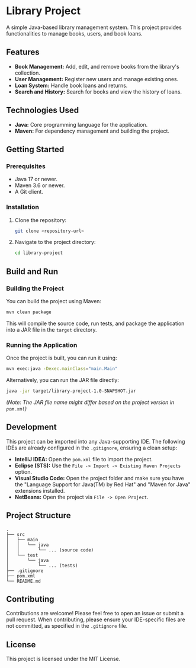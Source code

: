 # Library Project

A simple Java-based library management system. This project provides functionalities to manage books, users, and book loans.

## Features

*   **Book Management:** Add, edit, and remove books from the library's collection.
*   **User Management:** Register new users and manage existing ones.
*   **Loan System:** Handle book loans and returns.
*   **Search and History:** Search for books and view the history of loans.

## Technologies Used

*   **Java:** Core programming language for the application.
*   **Maven:** For dependency management and building the project.

## Getting Started

### Prerequisites

*   Java 17 or newer.
*   Maven 3.6 or newer.
*   A Git client.

### Installation

1.  Clone the repository:
    ```bash
    git clone <repository-url>
    ```
2.  Navigate to the project directory:
    ```bash
    cd library-project
    ```

## Build and Run

### Building the Project

You can build the project using Maven:

```bash
mvn clean package
```

This will compile the source code, run tests, and package the application into a JAR file in the `target` directory.

### Running the Application

Once the project is built, you can run it using:

```bash
mvn exec:java -Dexec.mainClass="main.Main"
```

Alternatively, you can run the JAR file directly:

```bash
java -jar target/library-project-1.0-SNAPSHOT.jar
```

*(Note: The JAR file name might differ based on the project version in `pom.xml`)*

## Development

This project can be imported into any Java-supporting IDE. The following IDEs are already configured in the `.gitignore`, ensuring a clean setup:

*   **IntelliJ IDEA:** Open the `pom.xml` file to import the project.
*   **Eclipse (STS):** Use the `File -> Import -> Existing Maven Projects` option.
*   **Visual Studio Code:** Open the project folder and make sure you have the "Language Support for Java(TM) by Red Hat" and "Maven for Java" extensions installed.
*   **NetBeans:** Open the project via `File -> Open Project`.

## Project Structure

```
.
├── src
│   ├── main
│   │   └── java
│   │       └── ... (source code)
│   └── test
│       └── java
│           └── ... (tests)
├── .gitignore
├── pom.xml
└── README.md
```

## Contributing

Contributions are welcome! Please feel free to open an issue or submit a pull request. When contributing, please ensure your IDE-specific files are not committed, as specified in the `.gitignore` file.

## License

This project is licensed under the MIT License.